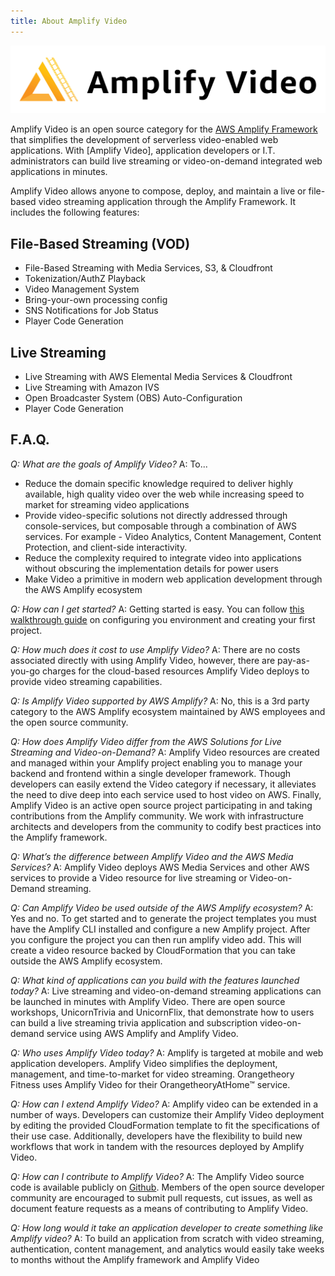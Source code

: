 ```yaml
---
title: About Amplify Video
---
```


![icon](./amplify-video-banner.png)

Amplify Video is an open source category for the [AWS Amplify Framework](https://docs.amplify.aws/) that simplifies the development of serverless video-enabled web applications. With [Amplify Video], application developers or I.T. administrators can build live streaming or video-on-demand integrated web applications in minutes.

Amplify Video allows anyone to compose, deploy, and maintain a live or file-based video streaming application through the Amplify Framework. It includes the following features:

## File-Based Streaming (VOD)

* File-Based Streaming with Media Services, S3, & Cloudfront
* Tokenization/AuthZ Playback
* Video Management System 
* Bring-your-own processing config
* SNS Notifications for Job Status
* Player Code Generation

## Live Streaming

* Live Streaming with AWS Elemental Media Services & Cloudfront
* Live Streaming with Amazon IVS
* Open Broadcaster System (OBS) Auto-Configuration
* Player Code Generation


## F.A.Q.


*Q: What are the goals of Amplify Video?*
A: To...

* Reduce the domain specific knowledge required to deliver highly available, high quality video over the web while increasing speed to market for streaming video applications
* Provide video-specific solutions not directly addressed through console-services, but composable through a combination of AWS services. For example - Video Analytics, Content Management, Content Protection, and client-side interactivity.
* Reduce the complexity required to integrate video into applications without obscuring the implementation details for power users
* Make Video a primitive in modern web application development through the AWS Amplify ecosystem


*Q: How can I get started?*
A: Getting started is easy. You can follow [this walkthrough guide](https://aws.amazon.com/blogs/media/introducing_aws_amplify_video/) on configuring you environment and creating your first project.

*Q: How much does it cost to use Amplify Video?*
A: There are no costs associated directly with using Amplify Video, however, there are pay-as-you-go charges for the cloud-based resources Amplify Video deploys to provide video streaming capabilities. 

*Q: Is Amplify Video supported by AWS Amplify?*
A: No, this is a 3rd party category to the AWS Amplify ecosystem maintained by AWS employees and the open source community.

*Q: How does Amplify Video differ from the AWS Solutions for Live Streaming and Video-on-Demand?*
A: Amplify Video resources are created and managed within your Amplify project enabling you to manage your backend and frontend within a single developer framework. Though developers can easily extend the Video category if necessary, it alleviates the need to dive deep into each service used to host video on AWS. Finally, Amplify Video is an active open source project participating in and taking contributions from the Amplify community. We work with infrastructure architects and developers from the community to codify best practices into the Amplify framework.

*Q: What’s the difference between Amplify Video and the AWS Media Services?*
A:  Amplify Video deploys AWS Media Services and other AWS services to provide a Video resource for live streaming or Video-on-Demand streaming.

*Q: Can Amplify Video be used outside of the AWS Amplify ecosystem?*
A: Yes and no. To get started and to generate the project templates you must have the Amplify CLI installed and configure a new Amplify project. After you configure the project you can then run amplify video add. This will create a video resource backed by CloudFormation that you can take outside the AWS Amplify ecosystem.

*Q: What kind of applications can you build with the features launched today?*
A: Live streaming and video-on-demand streaming applications can be launched in minutes with Amplify Video. There are open source workshops, UnicornTrivia and UnicornFlix, that demonstrate how to users can build a live streaming trivia application and subscription video-on-demand service using AWS Amplify and Amplify Video.

*Q: Who uses Amplify Video today?*
A: Amplify is targeted at mobile and web application developers. Amplify Video simplifies the deployment, management, and time-to-market for video streaming. Orangetheory Fitness uses Amplify Video for their OrangetheoryAtHome™ service.

*Q: How can I extend Amplify Video?*
A: Amplify video can be extended in a number of ways. Developers can customize their Amplify Video deployment by editing the provided CloudFormation template to fit the specifications of their use case. Additionally, developers have the flexibility to build new workflows that work in tandem with the resources deployed by Amplify Video.

*Q: How can I contribute to Amplify Video?*
A: The Amplify Video source code is available publicly on [Github](https://github.com/awslabs/amplify-video). Members of the open source developer community are encouraged to submit pull requests, cut issues, as well as document feature requests as a means of contributing to Amplify 
Video.

*Q: How long would it take an application developer to create something like Amplify video?*
A: To build an application from scratch with video streaming, authentication, content management, and analytics would easily take weeks to months without the Amplify framework and Amplify Video


